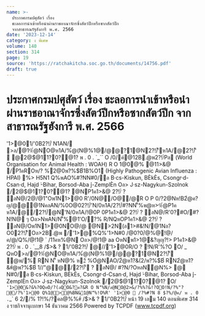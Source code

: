 ```yaml
---
name: >-
  ประกาศกรมปศุสัตว์ เรื่อง
  ชะลอการนำเข้าหรือนำผ่านราชอาณาจักรซึ่งสัตว์ปีกหรือซากสัตว์ปีก
  จากสาธารณรัฐฮังการี พ.ศ. 2566
date: '2023-12-14'
category: ง พิเศษ
volume: 140
section: 314
page: 19
source: 'https://ratchakitcha.soc.go.th/documents/14756.pdf'
draft: true
---
```


# ประกาศกรมปศุสัตว์ เรื่อง ชะลอการนำเข้าหรือนำผ่านราชอาณาจักรซึ่งสัตว์ปีกหรือซากสัตว์ปีก จากสาธารณรัฐฮังการี พ.ศ. 2566

'1>@01/'0B2?!/์ N1AN/ >ล/@1%ํ@NO@ห1A/%ํ@(N@%1@/@@?1@N2?!/์'ีห1A/@2?!/์'ี @2@$@11?0?@1? พ . 0 . `_`` O /0/ค์@12B.@พ2?!/์Pล (World Organisation for Animal Health : WOAH) R O 1@0@% @11>&@ /P1คROห/? %2@0พ?%$B์1B%O1 (Highly Pathogenic Avian Influenza : HPAI) %> H5N1 Q%พAO%#?NN#0/ล B·cs-Kiskun, BÈkÈs, Csongr·d-Csan·d, Hajd ̇-Bihar, Borsod-Aba ̇j-ZemplÈn Oล> J·sz-Nagykun-Szolnok /2@$@11?0?@1? @NP1ค1>&@ 2?!/์ ? ลN@/2@/@1"Oพ1N1>@0 R'/0N@/O@/@R O P 0/?2@Nห!B2ํ@ค?ญ/@@@1NคลAN/%0O@02?!/์'N/0ห1A/2?!/์#?NN'็%พ@ห>%ํ@P1ค ห1A/@/2?!/์@N'N/0ห1A/!@0P 0P1ค1>&@ 2?!/์ ? ลN@/R'0?#O/#?N!N@ ๆ Oล>NพAN/N'็%@1'O/?% R/NQหOP1ค1>&@ 2?!/์ ? ลN@/Oพ1N1>@0NO@/@ @N>2N(ล1>#&!N/@1Nล?O02?!/์'ีOล>2B.@พ /'1>@%Q%'1>N#0 /@0?0/ํ@%@!@/ค/@/Q%/@!1@ ` /11คห%@N Oล>/@!1@ aa OหNพ1>1@&?ญญ?!> P1ค1>&@ 2?!/์ พ . 0 . `__8 /$>& ? 1/'0B2?!/์ @//'1>@0R/O ? !N/R'%?O O/ _ QหO>ล/@1%ํ@NO@ห1A/%ํ@(N@%1@/@@?1@N2?!/์'ี ํ@พ/% RN N'็ หN@% ห2์ %Oํ@NAO/2ํ@ห1?&(2/พ?%$B์ RN2ํ@ห1?&#ํ@พ?%$B์ 1//"@@/2?!/์'ี ? ลN@/ #?N/?OหลNํ@N%> @ N#0/ล B·cs-Kiskun, BÈkÈs, Csongr·d-Csan·d, Hajd ̇-Bihar, Borsod-Aba ̇j-ZemplÈn Oล> J·sz-Nagykun-Szolnok /2@$@11?0?@1? O/ ` '1>@0&?&%?OQหO/?(ลQO&?ค?&R O N'็%N/ล@NO@2>&/?%%?&!?OO!N/?%"? @/?%'1>@0 Q%1@>@%BN&1@N'็%!O%R' '1>@0  /?%#?N 8 $?%/@ค/ พ . 0 . `_` 6 2//% 1?!%/?คล@%%#์ /$>& ? 1/'0B2?!/์ หน้า 19 เลม 140 ตอนพิเศษ 314 ง ราชกิจจานุเบกษา 14 ธันวาคม 2566 Powered by TCPDF (www.tcpdf.org)

